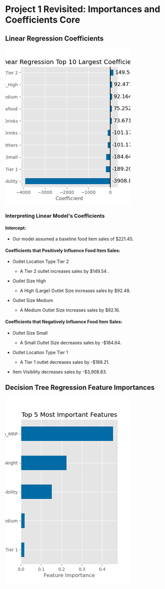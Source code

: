 # Project 1 Revisited: Importances and Coefficients Core

## Linear Regression Coefficients

<img src='Data/linreg_coeff.png'>

### Interpreting Linear Model's Coefficients

#### Intercept:
* Our model assumed a baseline food item sales of $221.45.
   
#### Coefficients that Positively Influence Food Item Sales:

* Outlet Location Type Tier 2
   * A Tier 2 outlet increases sales by $149.54 .

* Outlet Size High
   * A High (Large) Outlet Size increases sales by $92.48.
   
* Outlet Size Medium
   * A Medium Outlet Size increases sales by $92.16.
   
#### Coefficients that Negatively Influence Food Item Sales:  

* Outlet Size Small
   * A Small Outlet Size decreases sales by -$184.64.
   
* Outlet Location Type Tier 1
   * A Tier 1 outlet decreases sales by -$189.21.
   
* Item Visibility decreases sales by -$3,908.83.

## Decision Tree Regression Feature Importances

<img src='Data/treereg_featureimportance.png'>
